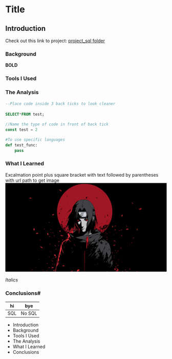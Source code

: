 # Title

## Introduction
Check out this link to project: [project_sql folder](/project_sql/)
### Background
**BOLD**
### Tools I Used

### The Analysis
```sql
--Place code inside 3 back ticks to look cleaner

SELECT*FROM test;

```

```js
//Name the type of code in front of back tick
const test = 2
```

```py
#To use specific languages
def test_func:
    pass
```
### What I Learned
Excalmation point plus square bracket with text followed by parentheses with url path to get image
![Alt Text](img/wallpapersden.com_sad-itachi-uchiha-minimalist-hd-naruto_2184x1200.jpg)

*Italics*
### Conclusions#

 hi  |bye 
|----|-----|
|SQL| No SQL

- Introduction
- Background
- Tools I Used
- The Analysis
- What I Learned
- Conclusions
